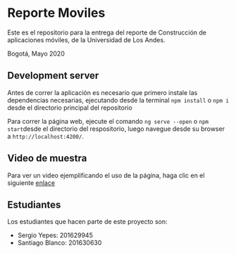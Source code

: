 # Reporte Moviles

Este es el repositorio para la entrega del reporte de Construcción de aplicaciones móviles, de la Universidad de Los Andes.

Bogotá, Mayo 2020

## Development server
Antes de correr la aplicación es necesario que primero instale las dependencias necesarias, ejecutando desde la terminal `npm install` o `npm i` desde el directorio principal del repositorio


Para correr la página web, ejecute el comando `ng serve --open` o `npm start`desde el directorio del respositorio, luego navegue desde su browser a `http://localhost:4200/`.


## Video de muestra

Para ver un video ejemplificando el uso de la página, haga clic en el siguiente [enlace](https://www.youtube.com/watch?v=EjBlE0gWXAM&feature=youtu.be)

## Estudiantes

Los estudiantes que hacen parte de este proyecto son:
* Sergio Yepes: 201629945
* Santiago Blanco: 201630630
